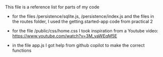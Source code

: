 This file is a reference list for parts of my code

- for the files /persistence/sqlite.js, /persistence/index.js and the files in the routes folder, I used the getting.started-app code from practical 2

- for the file /public/css/home.css I took inspiration from a Youtube video: https://www.youtube.com/watch?v=3M_yaWEqM5E 

- in the file app.js I got help from github copilot to make the correct functions